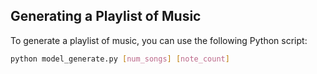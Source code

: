 ## Generating a Playlist of Music

To generate a playlist of music, you can use the following Python script:

```bash
python model_generate.py [num_songs] [note_count]
